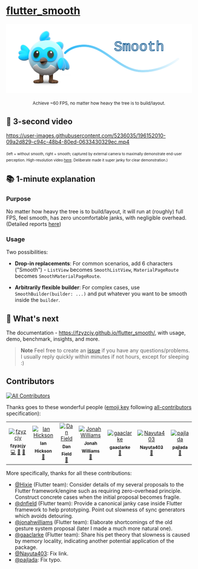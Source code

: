 <!-- start: title -->

# [flutter_smooth](https://github.com/fzyzcjy/flutter_smooth/tree/master)

<!-- end: title -->

![logo](https://raw.githubusercontent.com/fzyzcjy/flutter_smooth_blob/master/meta/logo.svg)

<center><small>Achieve ~60 FPS, no matter how heavy the tree is to build/layout.</small></center>

## 🎼 3-second video

<!-- start: video -->

https://user-images.githubusercontent.com/5236035/196152010-09a2d829-c94c-48b4-80ed-0633430329ec.mp4

<small><small>(left = without smooth, right = smooth; captured by external camera to maximally demonstrate end-user perception. High-resolution video [here](https://fzyzcjy.github.io/flutter_smooth). Deliberate made it super janky for clear demonstration.)</small></small>

<!-- end: video -->

## 📚 1-minute explanation

### Purpose

No matter how heavy the tree is to build/layout, it will run at (roughly) full FPS, feel smooth, has zero uncomfortable janks, with negligible overhead. (Detailed reports [here](https://fzyzcjy.github.io/flutter_smooth/benchmark))

### Usage

Two possibilities:

* **Drop-in replacements**: For common scenarios, add 6 characters ("Smooth") - `ListView` becomes `SmoothListView`, ``MaterialPageRoute`` becomes `SmoothMaterialPageRoute`.

* **Arbitrarily flexible builder**: For complex cases, use `SmoothBuilder(builder: ...)` and put whatever you want to be smooth inside the `builder`.

## 🚀 What's next

The documentation - https://fzyzcjy.github.io/flutter_smooth/, with usage, demo, benchmark, insights, and more.

> **Note**
> Feel free to create an [issue](https://github.com/fzyzcjy/flutter_smooth/issues) if you have any questions/problems. I usually reply quickly within minutes if not hours, except for sleeping :)

## Contributors

<!-- ALL-CONTRIBUTORS-BADGE:START - Do not remove or modify this section -->
[![All Contributors](https://img.shields.io/badge/all_contributors-7-orange.svg?style=flat-square)](#contributors-)
<!-- ALL-CONTRIBUTORS-BADGE:END -->

Thanks goes to these wonderful people ([emoji key](https://allcontributors.org/docs/en/emoji-key) following [all-contributors](https://github.com/all-contributors/all-contributors) specification):

<!-- ALL-CONTRIBUTORS-LIST:START - Do not remove or modify this section -->
<!-- prettier-ignore-start -->
<!-- markdownlint-disable -->
<table>
  <tbody>
    <tr>
      <td align="center"><a href="https://github.com/fzyzcjy"><img src="https://avatars.githubusercontent.com/u/5236035?v=4?s=100" width="100px;" alt="fzyzcjy"/><br /><sub><b>fzyzcjy</b></sub></a><br /><a href="https://github.com/fzyzcjy/flutter_smooth/commits?author=fzyzcjy" title="Code">💻</a> <a href="https://github.com/fzyzcjy/flutter_smooth/commits?author=fzyzcjy" title="Documentation">📖</a> <a href="#ideas-fzyzcjy" title="Ideas, Planning, & Feedback">🤔</a></td>
      <td align="center"><a href="http://ln.hixie.ch/"><img src="https://avatars.githubusercontent.com/u/551196?v=4?s=100" width="100px;" alt="Ian Hickson"/><br /><sub><b>Ian Hickson</b></sub></a><br /><a href="#ideas-Hixie" title="Ideas, Planning, & Feedback">🤔</a></td>
      <td align="center"><a href="https://github.com/dnfield"><img src="https://avatars.githubusercontent.com/u/8620741?v=4?s=100" width="100px;" alt="Dan Field"/><br /><sub><b>Dan Field</b></sub></a><br /><a href="#ideas-dnfield" title="Ideas, Planning, & Feedback">🤔</a></td>
      <td align="center"><a href="https://github.com/jonahwilliams"><img src="https://avatars.githubusercontent.com/u/8975114?v=4?s=100" width="100px;" alt="Jonah Williams"/><br /><sub><b>Jonah Williams</b></sub></a><br /><a href="#ideas-jonahwilliams" title="Ideas, Planning, & Feedback">🤔</a></td>
      <td align="center"><a href="https://github.com/gaaclarke"><img src="https://avatars.githubusercontent.com/u/30870216?v=4?s=100" width="100px;" alt="gaaclarke"/><br /><sub><b>gaaclarke</b></sub></a><br /><a href="#ideas-gaaclarke" title="Ideas, Planning, & Feedback">🤔</a></td>
      <td align="center"><a href="https://juejin.cn/user/4309694831660711"><img src="https://avatars.githubusercontent.com/u/40540394?v=4?s=100" width="100px;" alt="Nayuta403"/><br /><sub><b>Nayuta403</b></sub></a><br /><a href="https://github.com/fzyzcjy/flutter_smooth/commits?author=Nayuta403" title="Documentation">📖</a></td>
      <td align="center"><a href="https://pajlada.se/"><img src="https://avatars.githubusercontent.com/u/962989?v=4?s=100" width="100px;" alt="pajlada"/><br /><sub><b>pajlada</b></sub></a><br /><a href="https://github.com/fzyzcjy/flutter_smooth/commits?author=pajlada" title="Documentation">📖</a></td>
    </tr>
  </tbody>
</table>

<!-- markdownlint-restore -->
<!-- prettier-ignore-end -->

<!-- ALL-CONTRIBUTORS-LIST:END -->

More specifically, thanks for all these contributions:

* [@Hixie](https://github.com/Hixie) (Flutter team): Consider details of my several proposals to the Flutter framework/engine such as requiring zero-overhead principle. Construct concrete cases when the initial proposal becomes fragile.
* [@dnfield](https://github.com/dnfield) (Flutter team): Provide a canonical janky case inside Flutter framework to help prototyping. Point out slowness of sync generators which avoids detouring.
* [@jonahwilliams](https://github.com/jonahwilliams) (Flutter team): Elaborate shortcomings of the old gesture system proposal (later I made a much more natural one).
* [@gaaclarke](https://github.com/gaaclarke) (Flutter team): Share his pet theory that slowness is caused by memory locality, indicating another potential application of the package.
* [@Nayuta403](https://github.com/Nayuta403): Fix link.
* [@pajlada](https://github.com/pajlada): Fix typo.

